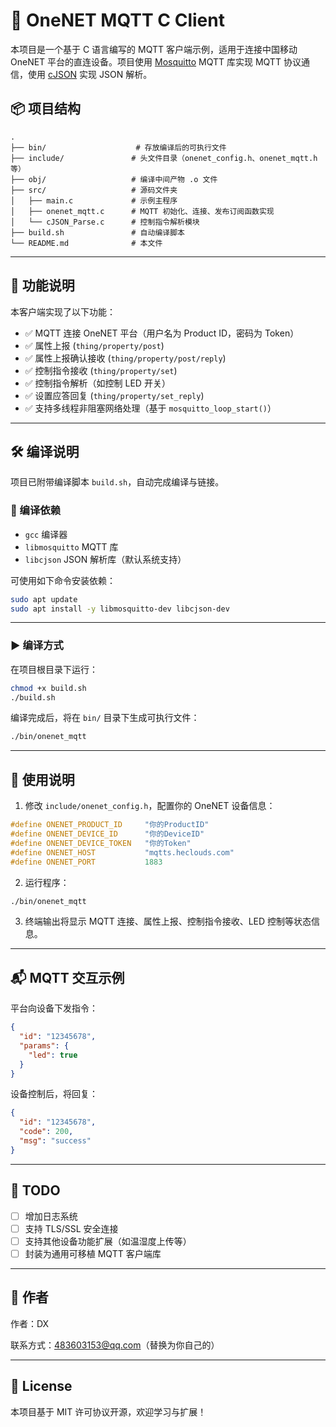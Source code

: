 
# 🔗 OneNET MQTT C Client

本项目是一个基于 C 语言编写的 MQTT 客户端示例，适用于连接中国移动 OneNET 平台的直连设备。项目使用 [Mosquitto](https://mosquitto.org/) MQTT 库实现 MQTT 协议通信，使用 [cJSON](https://github.com/DaveGamble/cJSON) 实现 JSON 解析。

## 📦 项目结构

```
.
├── bin/                    # 存放编译后的可执行文件
├── include/               # 头文件目录（onenet_config.h、onenet_mqtt.h 等）
├── obj/                   # 编译中间产物 .o 文件
├── src/                   # 源码文件夹
│   ├── main.c             # 示例主程序
│   ├── onenet_mqtt.c      # MQTT 初始化、连接、发布订阅函数实现
│   └── cJSON_Parse.c      # 控制指令解析模块
├── build.sh               # 自动编译脚本
└── README.md              # 本文件
```

---

## 🚀 功能说明

本客户端实现了以下功能：

- ✅ MQTT 连接 OneNET 平台（用户名为 Product ID，密码为 Token）
- ✅ 属性上报 (`thing/property/post`)
- ✅ 属性上报确认接收 (`thing/property/post/reply`)
- ✅ 控制指令接收 (`thing/property/set`)
- ✅ 控制指令解析（如控制 LED 开关）
- ✅ 设置应答回复 (`thing/property/set_reply`)
- ✅ 支持多线程非阻塞网络处理（基于 `mosquitto_loop_start()`）

---

## 🛠️ 编译说明

项目已附带编译脚本 `build.sh`，自动完成编译与链接。

### 🔧 编译依赖

- `gcc` 编译器
- `libmosquitto` MQTT 库
- `libcjson` JSON 解析库（默认系统支持）

可使用如下命令安装依赖：

```bash
sudo apt update
sudo apt install -y libmosquitto-dev libcjson-dev
```

---

### ▶️ 编译方式

在项目根目录下运行：

```bash
chmod +x build.sh
./build.sh
```

编译完成后，将在 `bin/` 目录下生成可执行文件：

```bash
./bin/onenet_mqtt
```

---

## 📡 使用说明

1. 修改 `include/onenet_config.h`，配置你的 OneNET 设备信息：

```c
#define ONENET_PRODUCT_ID     "你的ProductID"
#define ONENET_DEVICE_ID      "你的DeviceID"
#define ONENET_DEVICE_TOKEN   "你的Token"
#define ONENET_HOST           "mqtts.heclouds.com"
#define ONENET_PORT           1883
```

2. 运行程序：

```bash
./bin/onenet_mqtt
```

3. 终端输出将显示 MQTT 连接、属性上报、控制指令接收、LED 控制等状态信息。

---

## 📬 MQTT 交互示例

平台向设备下发指令：

```json
{
  "id": "12345678",
  "params": {
    "led": true
  }
}
```

设备控制后，将回复：

```json
{
  "id": "12345678",
  "code": 200,
  "msg": "success"
}
```

---

## 📎 TODO

- [ ] 增加日志系统
- [ ] 支持 TLS/SSL 安全连接
- [ ] 支持其他设备功能扩展（如温湿度上传等）
- [ ] 封装为通用可移植 MQTT 客户端库

---

## 🙋 作者

作者：DX

联系方式：483603153@qq.com（替换为你自己的）

---

## 📄 License

本项目基于 MIT 许可协议开源，欢迎学习与扩展！
